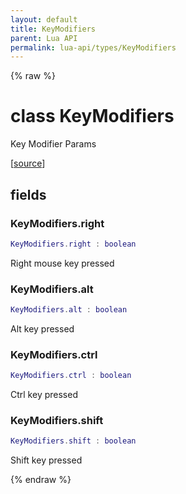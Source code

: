 ```yaml
---
layout: default
title: KeyModifiers
parent: Lua API
permalink: lua-api/types/KeyModifiers
---
```


{% raw %}

# class KeyModifiers





Key Modifier Params

[<a href="https://github.com/beyond-all-reason/spring/blob/0a561a37ee97c7883fd3f5a4bc995f9a4f6fdea0/rts/Lua/LuaHandle.cpp#L2971-L2979" target="_blank">source</a>]





## fields


### KeyModifiers.right

```lua
KeyModifiers.right : boolean
```



Right mouse key pressed


### KeyModifiers.alt

```lua
KeyModifiers.alt : boolean
```



Alt key pressed


### KeyModifiers.ctrl

```lua
KeyModifiers.ctrl : boolean
```



Ctrl key pressed


### KeyModifiers.shift

```lua
KeyModifiers.shift : boolean
```



Shift key pressed




{% endraw %}